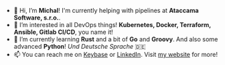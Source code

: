 - 👋 Hi, I’m **Michal**! I'm currently helping with pipelines at **Ataccama Software, s.r.o.**.
- 👀 I’m interested in all DevOps things! **Kubernetes, Docker, Terraform, Ansible, Gitlab CI/CD**, you name it!
- 🌱 I’m currently learning **Rust** and a bit of **Go** and **Groovy**. And also some advanced **Python**! *Und Deutsche Sprache* 🇩🇪
- 📫 You can reach me on [Keybase](https://keybase.io/wokoman) or [LinkedIn](https://www.linkedin.com/in/kozakmichal/). Visit [my website](https://michalkozak.cz/) for more!

